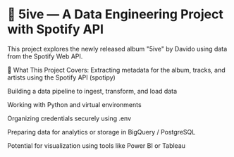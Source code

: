 # **🎵 5ive — A Data Engineering Project with Spotify API**
This project explores the newly released album "5ive" by Davido using data from the Spotify Web API.

🚀 What This Project Covers:
Extracting metadata for the album, tracks, and artists using the Spotify API (spotipy)

Building a data pipeline to ingest, transform, and load data

Working with Python and virtual environments

Organizing credentials securely using .env

Preparing data for analytics or storage in BigQuery / PostgreSQL

Potential for visualization using tools like Power BI or Tableau
